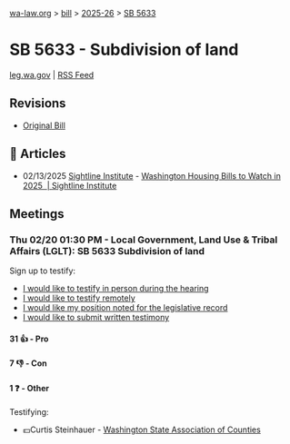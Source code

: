 [wa-law.org](/) > [bill](/bill/) > [2025-26](/bill/2025-26/) > [SB 5633](/bill/2025-26/sb/5633/)

# SB 5633 - Subdivision of land
[leg.wa.gov](https://app.leg.wa.gov/billsummary?BillNumber=5633&Year=2025&Initiative=false) | [RSS Feed](./rss.xml)

## Revisions
* [Original Bill](1/)

## 📰 Articles
* 02/13/2025 [Sightline Institute](/org/sightline_institute/) - [Washington Housing Bills to Watch in 2025  | Sightline Institute](https://www.sightline.org/2025/02/13/washington-housing-bills-to-watch-in-2025/#:~:text=SB%205633)

## Meetings
### Thu 02/20 01:30 PM - Local Government, Land Use & Tribal Affairs (LGLT): SB 5633 Subdivision of land
Sign up to testify:
* [I would like to testify in person during the hearing](https://app.leg.wa.gov/csi/Testifier/Add?chamber=House&mId=32823&aId=164344&caId=25864&tId=1)
* [I would like to testify remotely](https://app.leg.wa.gov/csi/Testifier/Add?chamber=House&mId=32823&aId=164344&caId=25864&tId=2)
* [I would like my position noted for the legislative record](https://app.leg.wa.gov/csi/Testifier/Add?chamber=House&mId=32823&aId=164344&caId=25864&tId=3)
* [I would like to submit written testimony](https://app.leg.wa.gov/csi/Testifier/Add?chamber=House&mId=32823&aId=164344&caId=25864&tId=4)

#### 31 👍 - Pro

#### 7 👎 - Con

#### 1 ❓ - Other
Testifying:
* 💵Curtis Steinhauer - [Washington State Association of Counties](/org/washington_state_association_of_counties/)
